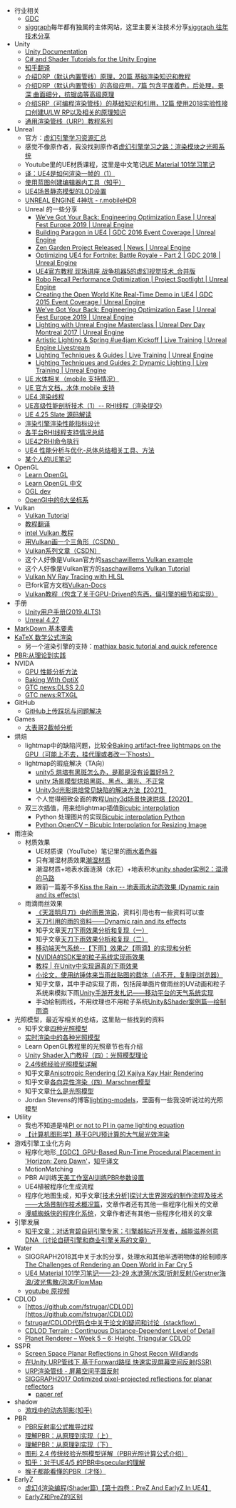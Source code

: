 + 行业相关
    + [GDC](https://gdcvault.com/)
    + [siggraph](https://www.siggraph.org/)每年都有独属的主体网站，这里主要关注技术分享[siggraph 往年技术分享](https://advances.realtimerendering.com/)
+ Unity
    + [Unity Documentation](https://docs.unity3d.com/cn/2019.3/ScriptReference/index.html)
    + [C# and Shader Tutorials for the Unity Engine](https://catlikecoding.com/unity/tutorials/)
    + [知乎翻译](https://zhuanlan.zhihu.com/p/151238164)
    + [介绍DRP（默认内置管线）原理，20篇 基础渲染知识和教程](https://zhuanlan.zhihu.com/p/137429554)
    + [介绍DRP（默认内置管线）的高级应用，7篇 包含平面着色，后处理，景深 曲面细分，抗锯齿等高级原理](https://zhuanlan.zhihu.com/p/151807778)
    + [介绍SRP（可编程渲染管线）的基础知识和引用，12篇 使用2018实验性接口创建U/LW RP以及相关的原理知识](https://zhuanlan.zhihu.com/p/164858999)
    + [通用渲染管线（URP）教程系列](https://zhuanlan.zhihu.com/p/333275514)
+ Unreal
    + 官方：[虚幻引擎学习资源汇总](https://zhuanlan.zhihu.com/p/245768949)
    + 感觉不像原作者，我没找到原作者[虚幻引擎学习之路：渲染模块之光照系统](https://blog.uwa4d.com/archives/Study_unreal4_Rendering_1.html)
    + Youtube里的UE材质课程，这里是中文笔记[UE Material 101学习笔记](https://blog.csdn.net/weixin_43803133/category_10752697.html)
    + [译：UE4是如何渲染一帧的（1）](https://zhuanlan.zhihu.com/p/33865743)
    + [使用蓝图创建编辑器内工具（知乎）](https://zhuanlan.zhihu.com/p/395027673)
    + [UE4场景静态模型的LOD设置](https://zhuanlan.zhihu.com/p/420166172)
    + [UNREAL ENGINE 4神坑 - r.mobileHDR](http://aicdg.com/ue4-mobilehdr/)
    + Unreal 的一些分享
        + [We’ve Got Your Back: Engineering Optimization Ease | Unreal Fest Europe 2019 | Unreal Engine](https://www.youtube.com/watch?v=EaIIagd1Quc)
        + [Building Paragon in UE4 | GDC 2016 Event Coverage | Unreal Engine](https://www.youtube.com/watch?v=BXcw2IrIinc)
        + [Zen Garden Project Released | News | Unreal Engine](https://www.youtube.com/watch?v=2BnU6592WgA)
        + [Optimizing UE4 for Fortnite: Battle Royale - Part 2 | GDC 2018 | Unreal Engine](https://www.youtube.com/watch?v=1xiwJukvb60)
        + [UE4官方教程 现场讲座 战争机器5的虚幻视觉技术_合并版](https://www.bilibili.com/video/BV1R7411L7m5/?vd_source=ed25f8cd46af3af17726f30e1b36d673)
        + [Robo Recall Performance Optimization | Project Spotlight | Unreal Engine](https://www.youtube.com/watch?v=3Yx9IEOc5s4)
        + [Creating the Open World Kite Real-Time Demo in UE4 | GDC 2015 Event Coverage | Unreal Engine](https://www.youtube.com/watch?v=clakekAHQx0)
        + [We’ve Got Your Back: Engineering Optimization Ease | Unreal Fest Europe 2019 | Unreal Engine](https://www.youtube.com/watch?v=EaIIagd1Quc)
        + [Lighting with Unreal Engine Masterclass | Unreal Dev Day Montreal 2017 | Unreal Engine](https://www.youtube.com/watch?v=ihg4uirMcec)
        + [Artistic Lighting & Spring #ue4jam Kickoff | Live Training | Unreal Engine Livestream](https://www.youtube.com/watch?v=DDVJ2JlsB3U)
        + [Lighting Techniques & Guides | Live Training | Unreal Engine](https://www.youtube.com/watch?v=jCsrWzt9F28)
        + [Lighting Techniques and Guides 2: Dynamic Lighting | Live Training | Unreal Engine](https://www.youtube.com/watch?v=nm1slxtF_qA)
    + [UE 水体相关（mobile 支持情况）](https://blog.csdn.net/opk8848/article/details/124979397)
    + [UE 官方文档，水体 mobile 支持](https://docs.unrealengine.com/5.0/zh-CN/single-layer-water-shading-model-in-unreal-engine/)
    + [UE4 渲染线程](https://www.cnblogs.com/zhouxin/p/6362505.html)
    + [UE高级性能剖析技术（1）-- RHI线程（渲染提交)](https://blog.csdn.net/leonwei/article/details/95527109)
    + [UE 4.25 Slate 源码解读](https://www.cnblogs.com/hggzhang/p/16480489.html)
    + [渲染引擎渲染性能指标设计](https://zhuanlan.zhihu.com/p/462983174)
    + [各平台RHI线程支持情况总结](https://www.cnblogs.com/kekec/p/14952261.html)
    + [UE4之RHI命令执行](http://t.zoukankan.com/kekec-p-15651741.html)
    + [UE4 性能分析与优化-总体总结相关工具、方法](https://zhuanlan.zhihu.com/p/213796356?utm_source=ZHShareTargetIDMore)
    + [某个人的UE笔记](https://imzlp.com/archives/)
+ OpenGL
    + [Learn OpenGL](https://learnopengl.com/)
    + [Learn OpenGL 中文](https://learnopengl-cn.github.io/)
    + [OGL dev](https://ogldev.org/)
    + [OpenGl中的6大坐标系](https://blog.csdn.net/iispring/article/details/27970937?spm=1001.2014.3001.5501)
+ Vulkan
    + [Vulkan Tutorial](https://vulkan-tutorial.com/Development_environment#page_Windows)
    + [教程翻译](https://blog.csdn.net/hccloud/article/details/81359336?spm=1001.2014.3001.5501)
    + [intel Vulkan 教程](https://www.intel.cn/content/www/cn/zh/developer/articles/training/api-without-secrets-introduction-to-vulkan-preface.html)
    + [用Vulkan画一个三角形（CSDN）](https://blog.csdn.net/yjr3426619/article/details/97394692)
    + [Vulkan系列文章（CSDN）](https://blog.csdn.net/qq_35312463/category_9639121.html?spm=1001.2014.3001.5482)
    + 这个人好像是Vulkan官方的[saschawillems Vulkan example](https://www.saschawillems.de/creations/vulkan-examples/)
    + 这个人好像是Vulkan官方的[saschawillems Vulkan Tutorial](https://www.saschawillems.de/tags/vulkan-tutorial/)
    + [Vulkan NV Ray Tracing with HLSL](https://www.wihlidal.com/blog/graphics/2019-05-28-vk-rust-ray-tracing-hlsl/)
    + 已fork官方文档[Vulkan-Docs](https://github.com/KhronosGroup/Vulkan-Docs/tree/master)
    + [Vulkan教程（包含了关于GPU-Driven的东西，偏引擎的细节和实现）](https://vkguide.dev/docs/gpudriven/gpu_driven_engines/)
+ 手册
    + [Unity用户手册(2019.4LTS)](https://docs.unity3d.com/cn/2019.4/Manual/UnityManual.html)
    + [Unreal 4.27](https://docs.unrealengine.com/4.27/en-US/)
+ [MarkDown 基本要素](https://shd101wyy.github.io/markdown-preview-enhanced/#/zh-cn/markdown-basics)
+ [KaTeX 数学公式渲染](https://katex.org/docs/supported.html)
    + 另一个渲染引擎的支持：[mathjax basic tutorial and quick reference](https://math.meta.stackexchange.com/questions/5020/mathjax-basic-tutorial-and-quick-reference)
+ [PBR:从理论到实践](https://www.pbr-book.org/3ed-2018/contents)
+ NVIDA
    + [GPU 性能分析方法](https://developer.nvidia.com/blog/the-peak-performance-analysis-method-for-optimizing-any-gpu-workload/)
    + [Baking With OptiX](https://developer.nvidia.com/optix-prime-baking-sample)
    + [GTC news:DLSS 2.0](https://zhuanlan.zhihu.com/p/116211994)
    + [GTC news:RTXGL](https://developer.nvidia.com/rtxgi)
+ GitHub
    + [GitHub上传踩坑与问题解决](https://blog.csdn.net/qq_40328147/article/details/119619632)
+ Games
    + [大表哥2截帧分析](https://imgeself.github.io/posts/2020-06-19-graphics-study-rdr2/)
+ 烘焙
    + lightmap中的缺陷问题，比较全[Baking artifact-free lightmaps on the GPU（可能上不去，挂代理或者改一下hosts）
](https://ndotl.wordpress.com/2018/08/29/baking-artifact-free-lightmaps/)
    + lightmap的瑕疵解决（TA向）
        + [unity5 烘培有黑斑怎么办，是那是没有设置好吗？](http://www.manew.com/thread-47496-1-1.html)
        + [unity 场景模型烘焙黑斑、黑点、漏光、不正常](https://www.anbobo.top/unity-%E5%9C%BA%E6%99%AF%E6%A8%A1%E5%9E%8B%E7%83%98%E7%84%99%E9%BB%91%E6%96%91%E3%80%81%E9%BB%91%E7%82%B9%E3%80%81%E6%BC%8F%E5%85%89%E3%80%81%E4%B8%8D%E6%AD%A3%E5%B8%B8/)
        + [Unity3d光影烘焙常见缺陷的解决方法【2021】](https://www.bilibili.com/read/cv9516676)
        + 个人觉得细致全面的教程[Unity3d场景快速烘焙【2020】](https://zhuanlan.zhihu.com/p/78706246)
    + 双三次插值，用来给lightmap插值[Bicubic interpolation](https://en.wikipedia.org/wiki/Bicubic_interpolation)
        + Python 处理图片的实现[Bicubic interpolation Python](https://stackoverflow.com/questions/52700878/bicubic-interpolation-python)
        + [Python OpenCV – Bicubic Interpolation for Resizing Image](https://www.geeksforgeeks.org/python-opencv-bicubic-interpolation-for-resizing-image/)
+ 雨渲染
    + 材质效果
        + UE材质课（YouTube）笔记里的[雨水着色器](https://blog.csdn.net/weixin_43803133/category_10752697.html)
        + 只有潮湿材质效果[潮湿材质](https://baijiahao.baidu.com/s?id=1609386918408231565&wfr=spider&for=pc)
        + 潮湿材质+地表水面涟漪（水花）+地表积水[unity shader实例2：湿滑的马路](https://zhuanlan.zhihu.com/p/54688674)
        + 跟前一篇差不多[Kiss the Rain -- 地表雨水动态效果 (Dynamic rain and its effects)](https://blog.csdn.net/himilong/article/details/50727977)
    + 雨滴雨丝效果
        + [《天涯明月刀》中的雨景渲染](https://gameinstitute.qq.com/community/detail/100054)，资料引用也有一些资料可以查
        + [天刀引用的雨的资料——Dynamic rain and its effects](https://seblagarde.wordpress.com/2012/12/27/water-drop-2a-dynamic-rain-and-its-effects/)
        + 知乎文章[天刀下雨效果分析和复现（一）](https://zhuanlan.zhihu.com/p/276038311)
        + 知乎文章[天刀下雨效果分析和复现（二）](https://zhuanlan.zhihu.com/p/340972339)
        + [移动端天气系统--【下雨】效果之【雨滴】的实现和分析](https://www.freesion.com/article/5159736113/#_32)
        + [NVIDIA的SDK里的粒子系统实现雨效果](https://developer.download.nvidia.cn/SDK/10.5/direct3d/samples.html#rain)
        + [教程 | 在Unity中实现逼真的下雨效果](https://gameinstitute.qq.com/community/detail/120283)
        + [小论文，使用纺锤体来当雨丝贴图的载体（点不开，复制到浏览器）](https://citeseerx.ist.psu.edu/viewdoc/download?doi=10.1.1.508.3314&rep=rep1&type=pdf)
        + 知乎文章，其中手动实现了雨，包括简单面片做雨丝的UV动画和粒子系统来模拟下雨[Unity手游开发札记——移动平台的天气系统实现](https://zhuanlan.zhihu.com/p/29668925)
        + 手动绘制雨线，不用纹理也不用粒子系统[Unity&Shader案例篇—绘制雨滴](https://blog.csdn.net/zhangxiao13627093203/article/details/53325810)
+ 光照模型，最近写相关的总结，这里贴一些找到的资料
    + 知乎文章[四种光照模型](https://zhuanlan.zhihu.com/p/43899251)
    + [实时渲染中的各种光照模型](https://www.qiujiawei.com/lighting-1/)
    + Learn OpenGL教程里的光照章节也有介绍
    + [Unity Shader入门教程（四）：光照模型理论](https://gameinstitute.qq.com/community/detail/125165)
    + [2.4传统经验光照模型详解](https://zhuanlan.zhihu.com/p/376821188)
    + 知乎文章[Anisotropic Rendering (2) Kajiya Kay Hair Rendering](https://zhuanlan.zhihu.com/p/363829203)
    + 知乎文章[各向异性渲染（四）Marschner模型](https://zhuanlan.zhihu.com/p/362175935)
    + 知乎文章[什么是光照模型](https://zhuanlan.zhihu.com/p/49474631)
    + Jordan Stevens的博客[lighting-models](https://www.jordanstevenstechart.com/lighting-models)，里面有一些我没听说过的光照模型
+ Utility
    + 我也不知道是啥[PI or not to PI in game lighting equation](https://seblagarde.wordpress.com/2012/01/08/pi-or-not-to-pi-in-game-lighting-equation/)
    + [【计算机图形学】基于GPU预计算的大气层光效渲染](https://blog.csdn.net/qq_31615919/article/details/85938076)
+ 游戏引擎工业化方向
    + 程序化地形[【GDC】GPU-Based Run-Time Procedural Placement in 'Horizon: Zero Dawn'](https://gdcvault.com/play/1024700/GPU-Based-Run-Time-Procedural)，[知乎译文](https://zhuanlan.zhihu.com/p/367646693)
    + MotionMatching
    + PBR AI训练[天美工作室AI训练PBR参数设置](https://www.sohu.com/a/496979109_204824)
    + UE4植被程序化生成流程
    + 程序化地图生成，知乎文章[[技术分析]探讨大世界游戏的制作流程及技术——大场景制作技术概况篇](https://zhuanlan.zhihu.com/p/162892899)，文章作者还有其他一些程序化相关的文章
    + [漫威蜘蛛侠的程序化系统](https://yaksue.blog.csdn.net/article/details/115217431)，文章作者还有其他一些程序化相关的文章
+ 引擎发展
    + [知乎文章：对话育碧自研引擎专家：引擎越贴近开发者，越能滋养创意DNA（讨论自研引擎和商业引擎关系的文章）](https://zhuanlan.zhihu.com/p/442398797)
+ Water
    + SIGGRAPH2018其中关于水的分享，处理水和其他半透明物体的绘制顺序[The Challenges of Rendering an Open World in Far Cry 5](https://advances.realtimerendering.com/s2018/index.htm)
    + [UE4 Material 101学习笔记——23-29 水涟漪/水深/折射反射/Gerstner海浪/波光焦散/泡沫/FlowMap](https://blog.csdn.net/weixin_43803133/article/details/113558146)
    + [youtube 原视频](https://www.youtube.com/watch?v=r68DnTMeFFQ&list=PL78XDi0TS4lFlOVKsNC6LR4sCQhetKJqs&index=23)
+ CDLOD
    + [https://github.com/fstrugar/CDLOD](https://github.com/fstrugar/CDLOD)
    + [fstrugar/CDLOD代码仓中关于论文的疑问和讨论（stackflow）](https://gamedev.stackexchange.com/questions/177378/question-about-cdlod-quad-tree)
    + [CDLOD Terrain : Continuous Distance-Dependent Level of Detail](https://svnte.se/cdlod-terrain)
    + [Planet Renderer – Week 5 – 6: Height, Triangular CDLOD](http://leah-lindner.com/blog/2016/11/14/planet-renderer-week-5-6/)
+ SSPR
    + [Screen Space Planar Reflections in Ghost Recon Wildlands](https://remi-genin.github.io/posts/screen-space-planar-reflections-in-ghost-recon-wildlands/)
    + [在Unity URP管线下 基于Forward路径 快速实现屏幕空间反射(SSR)](https://zhuanlan.zhihu.com/p/355949234)
    + [URP渲染管线 - 屏幕空间平面反射](https://zhuanlan.zhihu.com/p/357714920)
    + [SIGGRAPH2017 Optimized pixel-projected reflections for planar reflectors](https://advances.realtimerendering.com/s2017/PixelProjectedReflectionsAC_v_1.92_withNotes.pdf)
        + [paper ref](http://knuckles3000.phps.kr/wordpress/wp-content/uploads/2018/04/Byumjin-Kim-Master-Thesis_Final.pdf)
+ shadow
    + [游戏中的动态阴影(知乎)](https://zhuanlan.zhihu.com/p/104687855)
+ PBR
    + [PBR反射率公式推导过程](https://blog.csdn.net/men_tou/article/details/109991473)
    + [理解PBR：从原理到实现（上）](https://blog.csdn.net/neil3d/article/details/83783638?utm_medium=distribute.pc_relevant.none-task-blog-2~default~baidujs_baidulandingword~default-0-83783638-blog-84112481.pc_relevant_multi_platform_whitelistv1&spm=1001.2101.3001.4242.1&utm_relevant_index=3)
    + [理解PBR：从原理到实现（下）](https://blog.csdn.net/neil3d/article/details/84112481?utm_medium=distribute.pc_relevant.none-task-blog-2~default~baidujs_title~default-1-84112481-blog-109991473.pc_relevant_aa&spm=1001.2101.3001.4242.2&utm_relevant_index=4)
    + [图形 2.4 传统经验光照模型详解（PBR光照计算公式介绍）](https://blog.csdn.net/wsWind/article/details/120005768)
    + [知乎：对于UE4/5 的PBR中specular的理解](https://zhuanlan.zhihu.com/p/469814627)
    + [猴子都能看懂的PBR（才怪）](https://blog.csdn.net/jiuwuIT/article/details/79247344?utm_medium=distribute.pc_relevant.none-task-blog-2~default~baidujs_title~default-5-79247344-blog-109991473.pc_relevant_aa&spm=1001.2101.3001.4242.4&utm_relevant_index=8)
+ EarlyZ
    + [虚幻4渲染编程(Shader篇)【第十四卷：PreZ And EarlyZ In UE4】](https://zhuanlan.zhihu.com/p/81011375)
    + [EarlyZ和PreZ的区别](https://zhuanlan.zhihu.com/p/299798664)